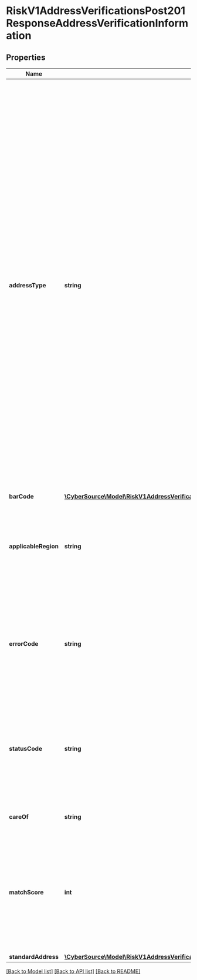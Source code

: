 # RiskV1AddressVerificationsPost201ResponseAddressVerificationInformation

## Properties
Name | Type | Description | Notes
------------ | ------------- | ------------- | -------------
**addressType** | **string** | Contains the record type of the postal code with which the address was matched.  #### U.S. Addresses Depending on the quantity and quality of the address information provided, this field contains one or two characters:  - One character: sufficient correct information was provided to result in accurate matching. - Two characters: standardization would provide a better address if more or better input address information were available. The second character is D (default).  Blank fields are unassigned. When an address cannot be standardized, how the input data was parsed determines the address type. In this case, standardization may indicate a street, rural route, highway contract, general delivery, or PO box.   #### All Other Countries This field contains one of the following values: - P: Post. - S: Street. - x: Unknown. | [optional] 
**barCode** | [**\CyberSource\Model\RiskV1AddressVerificationsPost201ResponseAddressVerificationInformationBarCode**](RiskV1AddressVerificationsPost201ResponseAddressVerificationInformationBarCode.md) |  | [optional] 
**applicableRegion** | **string** | Value can be - Canada - US - International The values of errorCode and statusCode mean different things depending on the applicable region. Refer to the guide for more info. | [optional] 
**errorCode** | **string** | Four-character error code returned for Canadian, US and international addresses. For possible values, see Verification Services guide. The meaning of the errorCode depends on value of applicableRegion. | [optional] 
**statusCode** | **string** | Four-to-ten character status code returned for Canadian, US and international addresses. For possible values, see Verification Services guide. The meaning of the errorCode depends on value of applicableRegion. | [optional] 
**careOf** | **string** | Care of data dropped from the standard address. | [optional] 
**matchScore** | **int** | Indicates the probable correctness of the address match. Returned for U.S. and Canadian addresses. Returns a value from 0-9, where 0 is most likely to be correct and 9 is least likely to be correct, or -1 if there is no address match. | [optional] 
**standardAddress** | [**\CyberSource\Model\RiskV1AddressVerificationsPost201ResponseAddressVerificationInformationStandardAddress**](RiskV1AddressVerificationsPost201ResponseAddressVerificationInformationStandardAddress.md) |  | [optional] 

[[Back to Model list]](../README.md#documentation-for-models) [[Back to API list]](../README.md#documentation-for-api-endpoints) [[Back to README]](../README.md)



